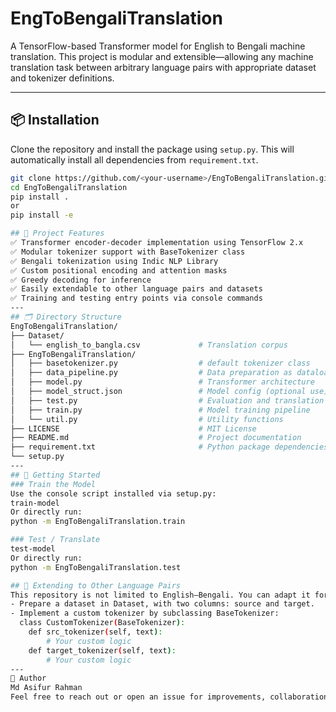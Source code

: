 # EngToBengaliTranslation

A TensorFlow-based Transformer model for English to Bengali machine translation. This project is modular and extensible—allowing any machine translation task between arbitrary language pairs with appropriate dataset and tokenizer definitions.

---

## 📦 Installation
Clone the repository and install the package using `setup.py`. This will automatically install all dependencies from `requirement.txt`.

```bash
git clone https://github.com/<your-username>/EngToBengaliTranslation.git
cd EngToBengaliTranslation
pip install .
or 
pip install -e

## 🧠 Project Features
✅ Transformer encoder-decoder implementation using TensorFlow 2.x
✅ Modular tokenizer support with BaseTokenizer class
✅ Bengali tokenization using Indic NLP Library
✅ Custom positional encoding and attention masks
✅ Greedy decoding for inference
✅ Easily extendable to other language pairs and datasets
✅ Training and testing entry points via console commands
---
## 🗂️ Directory Structure
EngToBengaliTranslation/
├── Dataset/
│   └── english_to_bangla.csv             # Translation corpus 
├── EngToBengaliTranslation/
│   ├── basetokenizer.py                  # default tokenizer class
│   ├── data_pipeline.py                  # Data preparation as dataloader
│   ├── model.py                          # Transformer architecture
│   ├── model_struct.json                 # Model config (optional use)
│   ├── test.py                           # Evaluation and translation script
│   ├── train.py                          # Model training pipeline
│   └── util.py                           # Utility functions
├── LICENSE                               # MIT License
├── README.md                             # Project documentation
├── requirement.txt                       # Python package dependencies
└── setup.py
---
## 🚀 Getting Started
### Train the Model
Use the console script installed via setup.py:
train-model
Or directly run:
python -m EngToBengaliTranslation.train

### Test / Translate
test-model
Or directly run:
python -m EngToBengaliTranslation.test

## 🔁 Extending to Other Language Pairs
This repository is not limited to English–Bengali. You can adapt it for any language pair by following these steps:
- Prepare a dataset in Dataset, with two columns: source and target.
- Implement a custom tokenizer by subclassing BaseTokenizer:
  class CustomTokenizer(BaseTokenizer):
    def src_tokenizer(self, text):
        # Your custom logic
    def target_tokenizer(self, text):
        # Your custom logic
---
👤 Author
Md Asifur Rahman
Feel free to reach out or open an issue for improvements, collaborations, or research inquiries.



